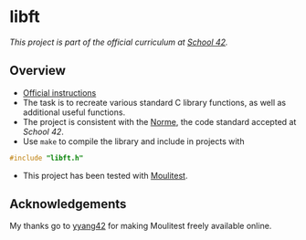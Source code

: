 # libft

*This project is part of the official curriculum at [School 42](https://en.wikipedia.org/wiki/42_(school)).*

## Overview


* [Official instructions](resources/libft.en.pdf)
* The task is to recreate various standard C library functions, as well as additional useful functions.
* The project is consistent with the [Norme](resources/norme.en.pdf), the code standard accepted at *School 42*.
* Use `make` to compile the library and include in projects with
```c
#include "libft.h"
```
* This project has been tested with [Moulitest](https://github.com/yyang42/moulitest).

## Acknowledgements

My thanks go to [yyang42](https://github.com/yyang42) for making Moulitest freely available online.

